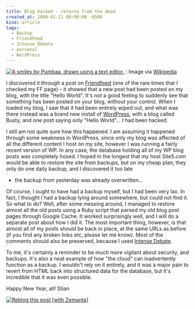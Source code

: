 ```yaml
---
title: Blog hacked - returns from the dead
created_at: 2009-01-11 00:00:00 -0500
kind: article
tags:
  - Backup
  - FriendFeed
  - Intense Debate
  - personal
  - WordPress
---
```


 [![A smiley by Pumbaa, drawn using a text editor.](http://upload.wikimedia.org/wikipedia/commons/thumb/8/85/Smiley.svg/202px-Smiley.svg.png "A smiley by Pumbaa, drawn using a text editor.")](http://commons.wikipedia.org/wiki/Image:Smiley.svg) 
:   Image via
  [Wikipedia](http://commons.wikipedia.org/wiki/Image:Smiley.svg)

I discovered it through a post on
[Friendfeed](http://friendfeed.com "FriendFeed") (one of the rare times
that I checked my FF page) - it showed that a new post had been posted
on my blog, with the title "Hello World". It's not a good feeling to
suddenly see that something has been posted on your blog, without your
control. When I loaded my blog, I saw that it had been entirely wiped
out, and what was there instead was a brand new install of
[WordPress](http://wordpress.org "WordPress"), with a blog called Busty,
and one post saying only "Hello World"... I had been hacked.

I still am not quite sure how this happened. I am assuming it happened
through some weakness in WordPress, since only my blog was affected of
all the different content I host on my site, however I was running a
fairly recent version of WP. In any case, the database holding all of my
WP blog posts was completely hosed. I hoped in the longest that my host
Site5.com would be able to restore the site from backups, but on my
cheap plan, they only do one daily backup, and I discovered it too late
- the backup from yesterday was already overwritten...

Of course, I ought to have had a backup myself, but I had been very lax.
In fact, I thought I had a backup lying around somewhere, but could not
find it. So what to do? Well, after some messing around, I managed to
restore almost all the old posts using a Ruby script that parsed my old
blog post pages through Google Cache. It worked surprisingly well, and I
will do a separate post about how I did it. The most important thing,
however, is that almost all of my posts should be back in place, at the
same URLs as before (if you find any broken links etc, please let me
know). Most of the comments should also be preserved, because I used
[Intense Debate](http://www.intensedebate.com "Intense Debate").

To me, it's certainly a reminder to be much more vigilant about
security, and backups. It's also a neat example of how "the cloud" can
inadvertently function as a backup. I wouldn't rely on it entirely, and
it was a major pain to revert from HTML back into structured data for
the database, but it's incredible that it was even possible.

Happy New Year, all! Stian

[![Reblog this post [with
Zemanta]](http://img.zemanta.com/reblog_e.png?x-id=716b9b3a-a094-441b-874e-35d941032daf)](http://reblog.zemanta.com/zemified/716b9b3a-a094-441b-874e-35d941032daf/ "Zemified by Zemanta")
